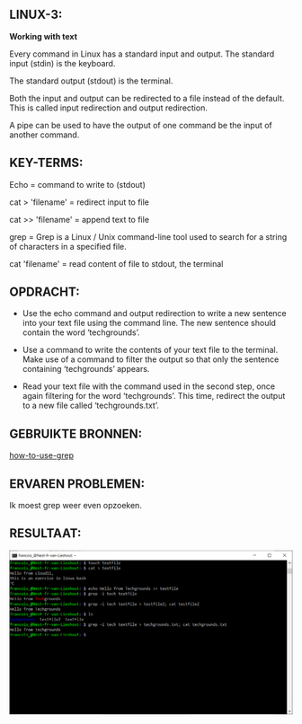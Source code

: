 ## LINUX-3:

**Working with text**

Every command in Linux has a standard input and output.
The standard input (stdin) is the keyboard.

The standard output (stdout) is the terminal.

Both the input and output can be redirected to a file instead of the default. This is called input redirection and output redirection.

A pipe can be used to have the output of one command be the input of another command.


## KEY-TERMS:

Echo = command to write to (stdout)

cat > 'filename' = redirect input to file

cat >> 'filename' = append text to file

grep = Grep is a Linux / Unix command-line tool used to search for a string of characters in a specified file.

cat 'filename' = read content of file to stdout, the terminal


## OPDRACHT:

* Use the echo command and output redirection to write a new sentence into your text
file using the command line. The new sentence should contain the word ‘techgrounds’.

* Use a command to write the contents of your text file to the terminal. Make use of a
command to filter the output so that only the sentence containing ‘techgrounds’ appears.

* Read your text file with the command used in the second step, once again filtering   for the word   ‘techgrounds’. This time, redirect the output to a new file called ‘techgrounds.txt’.


## GEBRUIKTE BRONNEN:

[how-to-use-grep](https://phoenixnap.com/kb/grep-command-linux-unix-examples)


## ERVAREN PROBLEMEN:

Ik moest grep weer even opzoeken.

## RESULTAAT:

![PrntSc](../00_includes/week1/Linux/2023-06-06_11.png)